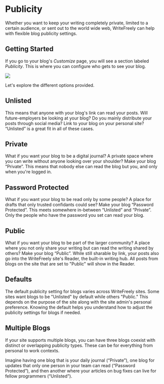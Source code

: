# Publicity

Whether you want to keep your writing completely private, limited to a certain audience, or sent out to the world wide web, WriteFreely can help with flexible blog publicity settings.

## Getting Started

If you go to your blog's _Customize_ page, you will see a section labeled _Publicity_. This is where you can configure who gets to see your blog.

![](https://i.snap.as/4eFNafN.png)

Let's explore the different options provided.

## Unlisted

This means that anyone with your blog's link can read your posts. Will future-employers be looking at your blog? Do you mainly distribute your posts through social media? Link to your blog on your personal site? “Unlisted” is a great fit in all of these cases.

## Private

What if you want your blog to be a digital journal? A private space where you can write without anyone looking over your shoulder? Make your blog “Private”. This means that nobody else can read the blog but you, and only when you're logged in.

## Password Protected

What if you want your blog to be read only by some people? A place for drafts that only trusted confidants could see? Make your blog “Password Protected”. This meets somewhere in-between “Unlisted” and “Private”. Only the people who have the password you set can read your blog.

## Public

What if you want your blog to be part of the larger community? A place where you not only share your writing but can read the writing shared by others? Make your blog “Public”. While still sharable by link, your posts also go into the WriteFreely site's Reader, the built-in writing hub. All posts from blogs on the site that are set to "Public" will show in the Reader.

## Defaults

The default publicity setting for blogs varies across WriteFreely sites. Some sites want blogs to be "Unlisted" by default while others "Public." This depends on the purpose of the site along with the site admin's personal preference. Knowing the default helps you understand how to adjust the publicity settings for blogs if needed.

## Multiple Blogs

If your site supports multiple blogs, you can have three blogs coexist with distinct or overlapping publicity types. These can be for everything from personal to work contexts.

Imagine having one blog that is your daily journal (“Private”), one blog for updates that only one person in your team can read (“Password Protected”), and then another where your articles on bug fixes can live for fellow programmers (“Unlisted”).
